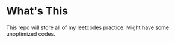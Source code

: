 # What's This

This repo will store all of my leetcodes practice. Might have some unoptimized codes.